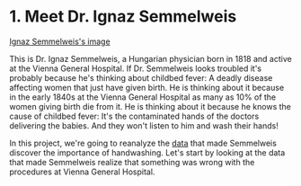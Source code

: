 # 1. Meet Dr. Ignaz Semmelweis

[Ignaz Semmelweis's image](http://semmelweis.org/wp-content/uploads/ignaz_semmelweis.jpg)

This is Dr. Ignaz Semmelweis, a Hungarian physician born in 1818 and active at the Vienna General Hospital. If Dr. Semmelweis looks troubled it's probably because he's thinking about childbed fever: A deadly disease affecting women that just have given birth. He is thinking about it because in the early 1840s at the Vienna General Hospital as many as 10% of the women giving birth die from it. He is thinking about it because he knows the cause of childbed fever: It's the contaminated hands of the doctors delivering the babies. And they won't listen to him and wash their hands!

In this project, we're going to reanalyze the [data](...neural-networks-and-machine-learning/datasets/) that made Semmelweis discover the importance of handwashing. Let's start by looking at the data that made Semmelweis realize that something was wrong with the procedures at Vienna General Hospital.

